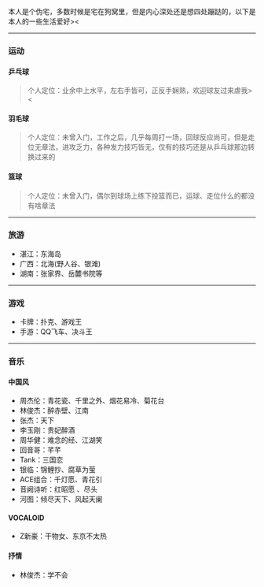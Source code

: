 本人是个伪宅，多数时候是宅在狗窝里，但是内心深处还是想四处蹦跶的，以下是本人的一些生活爱好><

---

### 运动

#### 乒乓球
>个人定位：业余中上水平，左右手皆可，正反手娴熟，欢迎球友过来虐我><

#### 羽毛球
>个人定位：未曾入门，工作之后，几乎每周打一场，回球反应尚可，但是走位无章法，进攻乏力，各种发力技巧皆无，仅有的技巧还是从乒乓球那边转换过来的

#### 篮球
>个人定位：未曾入门，偶尔到球场上练下投篮而已，运球、走位什么的都没有啥章法

---

### 旅游
 - 湛江：东海岛
 - 广西：北海(野人谷、银滩)
 - 湖南：张家界、岳麓书院等

---

### 游戏
 - 卡牌：扑克、游戏王
 - 手游：QQ飞车、决斗王

---

### 音乐
#### 中国风
 - 周杰伦：青花瓷、千里之外、烟花易冷、菊花台
 - 林俊杰：醉赤壁、江南
 - 张杰：天下
 - 李玉刚：贵妃醉酒
 - 周华健：难念的经、江湖笑
 - 回音哥：芊芊
 - Tank：三国恋
 - 银临：锦鲤抄、腐草为萤
 - ACE组合：千灯愿、青花引
 - 音阙诗听：红昭愿 、尽头
 - 河图：倾尽天下、风起天阑

#### VOCALOID
 - Z新豪：干物女、东京不太热

#### 抒情
 - 林俊杰：学不会
